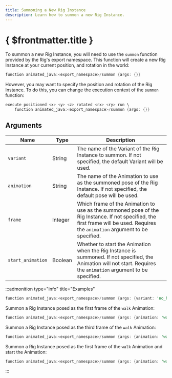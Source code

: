 ```yaml
---
title: Summoning a New Rig Instance
description: Learn how to summon a new Rig Instance.
---
```


# { $frontmatter.title }

To summon a new Rig Instance, you will need to use the `summon` function provided by the Rig's export namespace. This function will create a new Rig Instance at your current position, and rotation in the world:

```rust title=Summoning a Rig Instance | copy
function animated_java:<export_namespace>/summon {args: {}}
```

However, you may want to specify the position and rotation of the Rig Instance. To do this, you can change the execution context of the `summon` function:

```rust title=Summoning a Rig Instance at a specific position and rotation | copy
execute positioned <x> <y> <z> rotated <rx> <ry> run \
	function animated_java:<export_namespace>/summon {args: {}}
```

## Arguments

| Name              | Type    | Description                                                                                                                                                                      |
| ----------------- | ------- | -------------------------------------------------------------------------------------------------------------------------------------------------------------------------------- |
| `variant`         | String  | The name of the Variant of the Rig Instance to summon. If not specified, the default Variant will be used.                                                                       |
| `animation`       | String  | The name of the Animation to use as the summoned pose of the Rig Instance. If not specified, the default pose will be used.                                                      |
| `frame`           | Integer | Which frame of the Animation to use as the summoned pose of the Rig Instance. If not specified, the first frame will be used. Requires the `animation` argument to be specified. |
| `start_animation` | Boolean | Whether to start the Animation when the Rig Instance is summoned. If not specified, the Animation will not start. Requires the `animation` argument to be specified.             |

:::admonition type="info" title="Examples"

```rust title="Summon a Rig Instance with the no_head Variant"
function animated_java:<export_namespace>/summon {args: {variant: 'no_head'}}
```

Summon a Rig Instance posed as the first frame of the `walk` Animation:

```rust
function animated_java:<export_namespace>/summon {args: {animation: 'walk'}}
```

Summon a Rig Instance posed as the third frame of the `walk` Animation:

```rust
function animated_java:<export_namespace>/summon {args: {animation: 'walk', frame: 3}}
```

Summon a Rig Instance posed as the first frame of the `walk` Animation and start the Animation:

```rust
function animated_java:<export_namespace>/summon {args: {animation: 'walk', start_animation: true}}
```

:::
